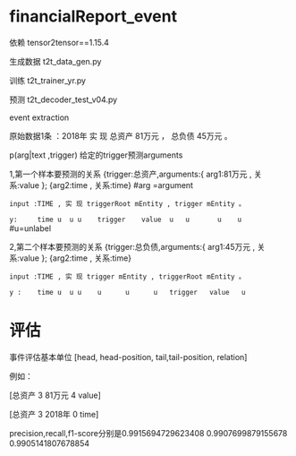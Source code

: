 # financialReport_event
 
依赖
tensor2tensor==1.15.4

生成数据 t2t_data_gen.py

训练 t2t_trainer_yr.py

预测  t2t_decoder_test_v04.py

event extraction

原始数据1条 ：2018年 实 现 总资产 81万元 ， 总负债 45万元 。  


p(arg|text ,trigger) 给定的trigger预测arguments


1,第一个样本要预测的关系  {trigger:总资产,arguments:{ arg1:81万元 , 关系:value }; {arg2:time , 关系:time}   #arg =argument

```input :TIME , 实 现 triggerRoot mEntity , trigger mEntity 。```

```y:     time u  u u    trigger    value  u   u       u    u     ```#u=unlabel

2,第二个样本要预测的关系  {trigger:总负债,arguments:{ arg1:45万元 , 关系:value }; {arg2:time , 关系:time}

```input :TIME , 实 现 trigger mEntity , triggerRoot mEntity 。```

```y :    time u  u u    u      u      u   trigger   value   u```


# 评估

事件评估基本单位 [head, head-position, tail,tail-position, relation]

例如：

[总资产 3 81万元 4 value]

[总资产 3 2018年 0 time]


precision,recall,f1-score分别是0.9915694729623408 0.9907699879155678 0.9905141807678854

